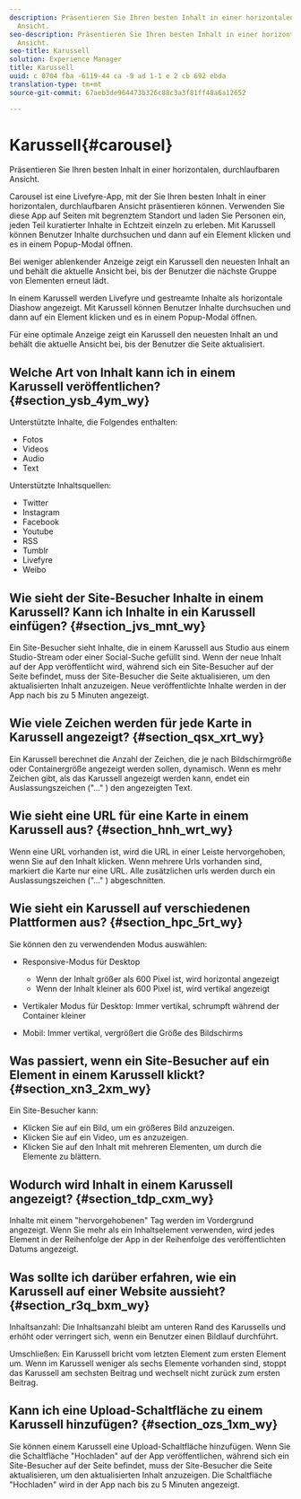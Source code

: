 ```yaml
---
description: Präsentieren Sie Ihren besten Inhalt in einer horizontalen, durchlaufbaren
  Ansicht.
seo-description: Präsentieren Sie Ihren besten Inhalt in einer horizontalen, durchlaufbaren
  Ansicht.
seo-title: Karussell
solution: Experience Manager
title: Karussell
uuid: c 0704 fba -6119-44 ca -9 ad 1-1 e 2 cb 692 ebda
translation-type: tm+mt
source-git-commit: 67aeb3de964473b326c88c3a3f81ff48a6a12652

---
```



# Karussell{#carousel}

Präsentieren Sie Ihren besten Inhalt in einer horizontalen, durchlaufbaren Ansicht.

Carousel ist eine Livefyre-App, mit der Sie Ihren besten Inhalt in einer horizontalen, durchlaufbaren Ansicht präsentieren können. Verwenden Sie diese App auf Seiten mit begrenztem Standort und laden Sie Personen ein, jeden Teil kuratierter Inhalte in Echtzeit einzeln zu erleben. Mit Karussell können Benutzer Inhalte durchsuchen und dann auf ein Element klicken und es in einem Popup-Modal öffnen.

Bei weniger ablenkender Anzeige zeigt ein Karussell den neuesten Inhalt an und behält die aktuelle Ansicht bei, bis der Benutzer die nächste Gruppe von Elementen erneut lädt.

In einem Karussell werden Livefyre und gestreamte Inhalte als horizontale Diashow angezeigt. Mit Karussell können Benutzer Inhalte durchsuchen und dann auf ein Element klicken und es in einem Popup-Modal öffnen.

Für eine optimale Anzeige zeigt ein Karussell den neuesten Inhalt an und behält die aktuelle Ansicht bei, bis der Benutzer die Seite aktualisiert.

## Welche Art von Inhalt kann ich in einem Karussell veröffentlichen? {#section_ysb_4ym_wy}

Unterstützte Inhalte, die Folgendes enthalten:

* Fotos
* Videos
* Audio
* Text

Unterstützte Inhaltsquellen:

* Twitter
* Instagram
* Facebook
* Youtube
* RSS
* Tumblr
* Livefyre
* Weibo

## Wie sieht der Site-Besucher Inhalte in einem Karussell? Kann ich Inhalte in ein Karussell einfügen? {#section_jvs_mnt_wy}

Ein Site-Besucher sieht Inhalte, die in einem Karussell aus Studio aus einem Studio-Stream oder einer Social-Suche gefüllt sind. Wenn der neue Inhalt auf der App veröffentlicht wird, während sich ein Site-Besucher auf der Seite befindet, muss der Site-Besucher die Seite aktualisieren, um den aktualisierten Inhalt anzuzeigen. Neue veröffentlichte Inhalte werden in der App nach bis zu 5 Minuten angezeigt.

## Wie viele Zeichen werden für jede Karte in Karussell angezeigt? {#section_qsx_xrt_wy}

Ein Karussell berechnet die Anzahl der Zeichen, die je nach Bildschirmgröße oder Containergröße angezeigt werden sollen, dynamisch. Wenn es mehr Zeichen gibt, als das Karussell angezeigt werden kann, endet ein Auslassungszeichen ("…" ) den angezeigten Text.

## Wie sieht eine URL für eine Karte in einem Karussell aus? {#section_hnh_wrt_wy}

Wenn eine URL vorhanden ist, wird die URL in einer Leiste hervorgehoben, wenn Sie auf den Inhalt klicken. Wenn mehrere Urls vorhanden sind, markiert die Karte nur eine URL. Alle zusätzlichen urls werden durch ein Auslassungszeichen ("…" ) abgeschnitten.

## Wie sieht ein Karussell auf verschiedenen Plattformen aus? {#section_hpc_5rt_wy}

Sie können den zu verwendenden Modus auswählen:

* Responsive-Modus für Desktop

   * Wenn der Inhalt größer als 600 Pixel ist, wird horizontal angezeigt
   * Wenn der Inhalt kleiner als 600 Pixel ist, wird vertikal angezeigt

* Vertikaler Modus für Desktop: Immer vertikal, schrumpft während der Container kleiner
* Mobil: Immer vertikal, vergrößert die Größe des Bildschirms

## Was passiert, wenn ein Site-Besucher auf ein Element in einem Karussell klickt? {#section_xn3_2xm_wy}

Ein Site-Besucher kann:

* Klicken Sie auf ein Bild, um ein größeres Bild anzuzeigen.
* Klicken Sie auf ein Video, um es anzuzeigen.
* Klicken Sie auf den Inhalt mit mehreren Elementen, um durch die Elemente zu blättern.

## Wodurch wird Inhalt in einem Karussell angezeigt? {#section_tdp_cxm_wy}

Inhalte mit einem "hervorgehobenen" Tag werden im Vordergrund angezeigt. Wenn Sie mehr als ein Inhaltselement verwenden, wird jedes Element in der Reihenfolge der App in der Reihenfolge des veröffentlichten Datums angezeigt.

## Was sollte ich darüber erfahren, wie ein Karussell auf einer Website aussieht? {#section_r3q_bxm_wy}

Inhaltsanzahl: Die Inhaltsanzahl bleibt am unteren Rand des Karussells und erhöht oder verringert sich, wenn ein Benutzer einen Bildlauf durchführt.

Umschließen: Ein Karussell bricht vom letzten Element zum ersten Element um. Wenn im Karussell weniger als sechs Elemente vorhanden sind, stoppt das Karussell am sechsten Beitrag und wechselt nicht zurück zum ersten Beitrag.

## Kann ich eine Upload-Schaltfläche zu einem Karussell hinzufügen? {#section_ozs_1xm_wy}

Sie können einem Karussell eine Upload-Schaltfläche hinzufügen. Wenn Sie die Schaltfläche "Hochladen" auf der App veröffentlichen, während sich ein Site-Besucher auf der Seite befindet, muss der Site-Besucher die Seite aktualisieren, um den aktualisierten Inhalt anzuzeigen. Die Schaltfläche "Hochladen" wird in der App nach bis zu 5 Minuten angezeigt.
